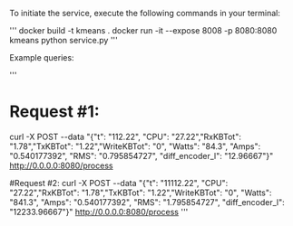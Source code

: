 To initiate the service, execute the following commands in your terminal:

'''
docker build -t kmeans .
docker run -it --expose 8008 -p 8080:8080  kmeans
python service.py
'''

Example queries:

'''
# Request #1:
curl -X POST --data "{\"t\": \"112.22\", \"CPU\": \"27.22\",\"RxKBTot\": \"1.78\",\"TxKBTot\": \"1.22\",\"WriteKBTot\": \"0\", \"Watts\": \"84.3\", \"Amps\": \"0.540177392\", \"RMS\": \"0.795854727\", \"diff_encoder_l\": \"12.96667\"}" http://0.0.0.0:8080/process

#Request #2:
curl -X POST --data "{\"t\": \"11112.22\", \"CPU\": \"27.22\",\"RxKBTot\": \"1.78\",\"TxKBTot\": \"1.22\",\"WriteKBTot\": \"0\", \"Watts\": \"841.3\", \"Amps\": \"0.540177392\", \"RMS\": \"1.795854727\", \"diff_encoder_l\": \"12233.96667\"}"  http://0.0.0.0:8080/process
'''
